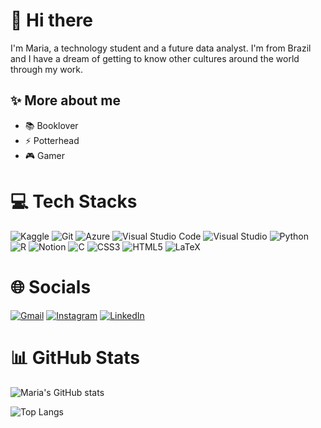 # 👋 Hi there

I'm Maria, a technology student and a future data analyst. I'm from Brazil and I have a dream of getting to know other cultures around the world through my work.

## ✨ More about me

- 📚 Booklover
- ⚡ Potterhead
- 🎮 Gamer

# 💻 Tech Stacks

![Kaggle](https://img.shields.io/badge/Kaggle-035a7d?style=for-the-badge&logo=kaggle&logoColor=white) ![Git](https://img.shields.io/badge/git-%23F05033.svg?style=for-the-badge&logo=git&logoColor=white) ![Azure](https://img.shields.io/badge/azure-%230072C6.svg?style=for-the-badge&logo=microsoftazure&logoColor=white) ![Visual Studio Code](https://img.shields.io/badge/Visual%20Studio%20Code-0078d7.svg?style=for-the-badge&logo=visual-studio-code&logoColor=white) ![Visual Studio](https://img.shields.io/badge/Visual%20Studio-5C2D91.svg?style=for-the-badge&logo=visual-studio&logoColor=white) ![Python](https://img.shields.io/badge/python-3670A0?style=for-the-badge&logo=python&logoColor=ffdd54) ![R](https://img.shields.io/badge/r-%23276DC3.svg?style=for-the-badge&logo=r&logoColor=white) ![Notion](https://img.shields.io/badge/Notion-%23000000.svg?style=for-the-badge&logo=notion&logoColor=white) ![C](https://img.shields.io/badge/c-%2300599C.svg?style=for-the-badge&logo=c&logoColor=white) ![CSS3](https://img.shields.io/badge/css3-%231572B6.svg?style=for-the-badge&logo=css3&logoColor=white) ![HTML5](https://img.shields.io/badge/html5-%23E34F26.svg?style=for-the-badge&logo=html5&logoColor=white) ![LaTeX](https://img.shields.io/badge/latex-%23008080.svg?style=for-the-badge&logo=latex&logoColor=white)

# 🌐 Socials

[![Gmail](https://img.shields.io/badge/Gmail-D14836?style=for-the-badge&logo=gmail&logoColor=white)](mailto:cardim.natalia@gmail.com) [![Instagram](https://img.shields.io/badge/Instagram-%23E4405F.svg?style=for-the-badge&logo=Instagram&logoColor=white)](https://www.instagram.com/marianatalia2003/) [![LinkedIn](https://img.shields.io/badge/linkedin-%230077B5.svg?style=for-the-badge&logo=linkedin&logoColor=white)](https://www.linkedin.com/in/maria-natalia-cardim/)



# 📊 GitHub Stats

![Maria's GitHub stats](https://github-readme-stats.vercel.app/api?username=MariaNatalia2003&show_icons=true&theme=tokyonight)

![Top Langs](https://github-readme-stats.vercel.app/api/top-langs/?username=MariaNatalia2003&&theme=tokyonight&hide_border=false&include_all_commits=false&count_private=false&layout=compact)

